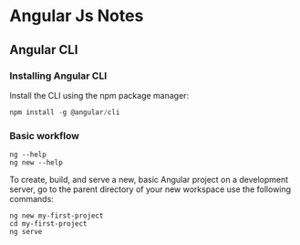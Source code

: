# Angular Js Notes

## Angular CLI

### Installing Angular CLI

Install the CLI using the npm package manager:

```js
npm install -g @angular/cli
```

### Basic workflow

```
ng --help
ng new --help

```

To create, build, and serve a new, basic Angular project on a development server, go to the parent directory of your new workspace use the following commands:

```
ng new my-first-project
cd my-first-project
ng serve

```
